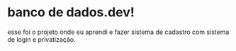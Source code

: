 # banco de dados.dev!

esse foi o projeto onde eu aprendi e fazer sistema de cadastro com sistema de login e privatização.
